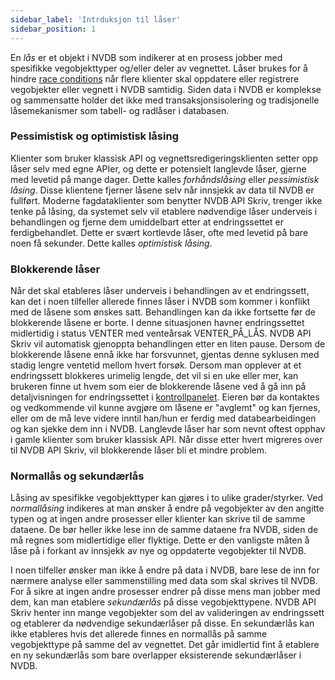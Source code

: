 ```yaml
---
sidebar_label: 'Intrduksjon til låser'
sidebar_position: 1
---
```


En _lås_ er et objekt i NVDB som indikerer at en prosess jobber med spesifikke vegobjekttyper og/eller deler av vegnettet.
Låser brukes for å hindre [race conditions](https://en.wikipedia.org/wiki/Race_condition) når flere klienter skal oppdatere eller registrere vegobjekter eller vegnett i NVDB samtidig.
Siden data i NVDB er komplekse og sammensatte holder det ikke med transaksjonsisolering og tradisjonelle låsemekanismer som tabell- og radlåser i databasen.

### Pessimistisk og optimistisk låsing

Klienter som bruker klassisk API og vegnettsredigeringsklienten setter opp låser selv med egne APIer, og dette er potensielt langlevde låser, gjerne med levetid på mange dager.
Dette kalles _forhåndslåsing_ eller _pessimistisk låsing_. Disse klientene fjerner låsene selv når innsjekk av data til NVDB er fullført. Moderne fagdataklienter som benytter
NVDB API Skriv, trenger ikke tenke på låsing, da systemet selv vil etablere nødvendige låser underveis i behandlingen og fjerne dem umiddelbart etter at endringssettet er
ferdigbehandlet. Dette er svært kortlevde låser, ofte med levetid på bare noen få sekunder. Dette kalles _optimistisk låsing_.

### Blokkerende låser

Når det skal etableres låser underveis i behandlingen av et endringssett, kan det i noen tilfeller allerede finnes låser i NVDB som kommer i konflikt med de låsene som ønskes satt.
Behandlingen kan da ikke fortsette før de blokkerende låsene er borte. I denne situasjonen havner endringssettet midlertidig i status VENTER med venteårsak VENTER_PÅ_LÅS.
NVDB API Skriv vil automatisk gjenoppta behandlingen etter en liten pause. Dersom de blokkerende låsene ennå ikke har forsvunnet, gjentas denne syklusen med stadig lengre ventetid
mellom hvert forsøk. Dersom man opplever at et endringssett blokkeres urimelig lengde, det vil si en uke eller mer, kan brukeren finne ut hvem som eier de blokkerende låsene ved å gå
inn på detaljvisningen for endringssettet i [kontrollpanelet](../kontrollpanel.md). Eieren bør da kontaktes og vedkommende vil kunne avgjøre om låsene er "avglemt" og kan fjernes, eller om de må leve videre inntil han/hun er
ferdig med databearbeidingen og kan sjekke dem inn i NVDB. Langlevde låser har som nevnt oftest opphav i gamle klienter som bruker klassisk API. Når disse etter hvert migreres over
til NVDB API Skriv, vil blokkerende låser bli et mindre problem.

### Normallås og sekundærlås

Låsing av spesifikke vegobjekttyper kan gjøres i to ulike grader/styrker. Ved _normallåsing_ indikeres at man ønsker å endre på vegobjekter av
den angitte typen og at ingen andre prosesser eller klienter kan skrive til de samme dataene. De bør heller ikke lese inn de samme dataene fra NVDB,
siden de må regnes som midlertidige eller flyktige. Dette er den vanligste måten å låse på i forkant av innsjekk av nye og oppdaterte vegobjekter til NVDB.

I noen tilfeller ønsker man ikke å endre på data i NVDB, bare lese de inn for nærmere analyse eller sammenstilling med data som skal skrives til NVDB.
For å sikre at ingen andre prosesser endrer på disse mens man jobber med dem, kan man etablere _sekundærlås_ på disse vegobjekttypene.
NVDB API Skriv henter inn mange vegobjekter som del av valideringen av endringssett og etablerer da nødvendige sekundærlåser på disse. En sekundærlås
kan ikke etableres hvis det allerede finnes en normallås på samme vegobjekttype på samme del av vegnettet. Det går imidlertid fint å etablere en
ny sekundærlås som bare overlapper eksisterende sekundærlåser i NVDB. 
